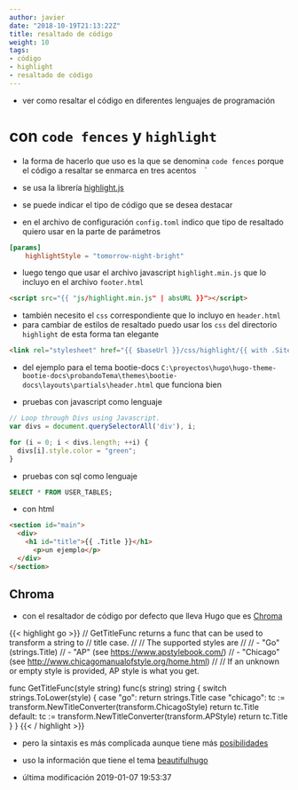 ```yaml
---
author: javier
date: "2018-10-19T21:13:22Z"
title: resaltado de código
weight: 10
tags:
- código
- highlight
- resaltado de código
---
```


* ver como resaltar el código en diferentes lenguajes de programación

# con `code fences` y `highlight`

* la forma de hacerlo que uso es la que se denomina `code fences` porque el código a resaltar se enmarca en tres acentos ` ` `
* se usa la librería [highlight.js](https://highlightjs.org/static/demo/)
* se puede indicar el tipo de código que se desea destacar

* en el archivo de configuración `config.toml` indico que tipo de resaltado quiero usar en la parte de parámetros

```toml
[params]
    highlightStyle = "tomorrow-night-bright"
```

* luego tengo que usar el archivo javascript `highlight.min.js` que lo incluyo en el archivo `footer.html`

```html
<script src="{{ "js/highlight.min.js" | absURL }}"></script>
```

* también necesito el `css` correspondiente que lo incluyo en `header.html`
* para cambiar de estilos de resaltado puedo usar los `css` del directorio `highlight` de esta forma tan elegante

```html
<link rel="stylesheet" href="{{ $baseUrl }}/css/highlight/{{ with .Site.Params.highlightStyle }}{{ . }}{{ else }}default{{ end }}.css">
```

* del ejemplo para el tema bootie-docs `C:\proyectos\hugo\hugo-theme-bootie-docs\probandoTema\themes\bootie-docs\layouts\partials\header.html` que funciona bien

* pruebas con javascript como lenguaje

```javascript
// Loop through Divs using Javascript.
var divs = document.querySelectorAll('div'), i;

for (i = 0; i < divs.length; ++i) {
  divs[i].style.color = "green";
}
```

* pruebas con sql como lenguaje

```sql
SELECT * FROM USER_TABLES;
```

* con html

``` html
<section id="main">
  <div>
    <h1 id="title">{{ .Title }}</h1>
      <p>un ejemplo</p>
  </div>
</section>
```

## Chroma

* con el resaltador de código por defecto que lleva Hugo que es [Chroma](https://github.com/alecthomas/chroma)

{{< highlight go >}}
// GetTitleFunc returns a func that can be used to transform a string to
// title case.
//
// The supported styles are
//
// - "Go" (strings.Title)
// - "AP" (see https://www.apstylebook.com/)
// - "Chicago" (see http://www.chicagomanualofstyle.org/home.html)
//
// If an unknown or empty style is provided, AP style is what you get.

func GetTitleFunc(style string) func(s string) string {
  switch strings.ToLower(style) {
  case "go":
    return strings.Title
  case "chicago":
    tc := transform.NewTitleConverter(transform.ChicagoStyle)
    return tc.Title
  default:
    tc := transform.NewTitleConverter(transform.APStyle)
    return tc.Title
  }
}
{{< / highlight >}}

* pero la sintaxis es más complicada aunque tiene más [posibilidades](https://gohugo.io/content-management/syntax-highlighting/)

* uso la información que tiene el tema [beautifulhugo](https://github.com/halogenica/beautifulhugo)

* última modificación 2019-01-07 19:53:37